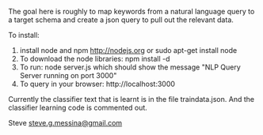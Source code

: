 The goal here is roughly to map keywords from a natural language query to a target schema 
and create a json query to pull out the relevant data.

To install:

1. install node and npm
	http://nodejs.org or sudo apt-get install node
2. To download the node libraries:
	npm install -d
3. To run:
	node server.js
	which should show the message "NLP Query Server running on port 3000"
4. To query in your browser:
	http://localhost:3000


Currently the classifier text that is learnt is in the file traindata.json.
And the classifier learning code is commented out.

Steve
steve.g.messina@gmail.com

